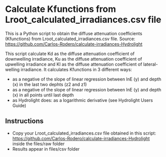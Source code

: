 # Calculate Kfunctions from Lroot_calculated_irradiances.csv file

This is a Python script to obtain the diffuse attenuation coefficients (Kfunctions) from Lroot_calculated_irradiances.csv file. 
Source: https://github.com/Carlos-Rodero/calculate-irradiances-Hydrolight

This script calculate Kd as the diffuse attenuation coefficient of downwelling irradiance, Ku as the diffuse attenuation coefficient of upwelling irradiance and Kl as the diffuse attenuation coefficient of lateral-welling irradiance.
It calculates Kfunctions in 3 different ways:
- as a negative of the slope of linear regression between lnE (y) and depth (x) in the last two dephts (z2 and z1)
- as a negative of the slope of linear regression between lnE (y) and depth (x) in all points until last depth
- as Hydrolight does: as a logarithmic derivative (see Hydrolight Users Guide) 

## Instructions

- Copy your Lroot_calculated_irradiances.csv file obtained in this script:
https://github.com/Carlos-Rodero/calculate-irradiances-Hydrolight 
inside the files/raw folder
- Results appear in files/csv folder
